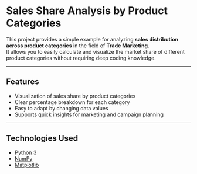 #  Sales Share Analysis by Product Categories

This project provides a simple example for analyzing **sales distribution across product categories** in the field of **Trade Marketing**.  
It allows you to easily calculate and visualize the market share of different product categories without requiring deep coding knowledge.  

---

##  Features
- Visualization of sales share by product categories  
- Clear percentage breakdown for each category  
- Easy to adapt by changing data values  
- Supports quick insights for marketing and campaign planning  

---

##  Technologies Used
- [Python 3](https://www.python.org/)  
- [NumPy](https://numpy.org/)  
- [Matplotlib](https://matplotlib.org/)  

